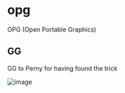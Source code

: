 # opg
OPG (Open Portable Graphics)
## GG
GG to Perny for having found the trick

![image](https://user-images.githubusercontent.com/64470722/215545579-df083deb-21be-426a-8933-04f91423849e.png)

